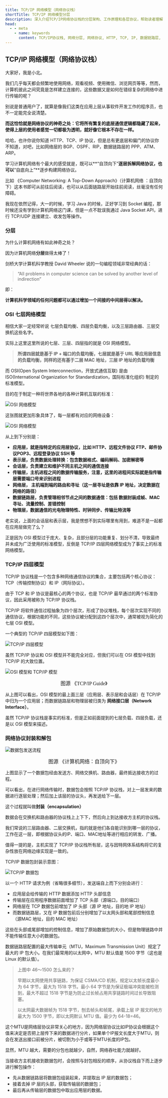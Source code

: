 ```yaml
---
title: TCP/IP 网络模型（网络协议栈）
shortTitle: TCP/IP 网络模型分层
description: 深入介绍TCP/IP网络协议栈的分层架构、工作原理和各层协议，帮助读者理解网络通信的底层机制和协议设计思想。
head:
  - - meta
    - name: keywords
      content: TCP/IP协议栈, 网络分层, 网络协议, HTTP, TCP, IP, 数据链路层, 网络层, 传输层, 应用层
---
```



## TCP/IP 网络模型（网络协议栈）

大家好，我是小北。

我们几乎每天都会频繁地使用网络，观看视频、使用微信、浏览网页等等，然而，计算机彼此之间究竟是怎样建立连接的，这些数据又是如何在错综复杂的网络中进行传输的呢？



别说是普通用户了，就算是像我们这类在应用上层从事软件开发工作的程序员，也不一定能完全说清楚。



**而这恰恰就是网络协议的神奇之处：它将所有繁复的底层通信逻辑都隐藏了起来，使得上层的使用者感觉一切都极为透明，就好像它根本不存在一样。**



哈哈，也许你说你知道 HTTP、TCP、IP 协议，但是总有更底层和偏门的协议你不知道，对吧，比如网络层的 BGP、OSPF、RIP，数据链路层的 PPP、ATM、ARP。



学习计算机网络有个最大的感受就是，既可以**“自顶向下”**逐层拆解网络协议，也可以**“自底向上”**逐步构建网络协议。



比如  《Computer Networking: A Top-Down Approach》（计算机网络 ：自顶向下）这本书即可从前往后阅读，也可以从后面链路层开始往前阅读，丝毫没有任何障碍。



我现在依然记得，大一的时候，学习 Java 的时候，正好学习到 Socket 编程，那时候还没有学到计算机网络这门课，但是一点不耽误我通过 Java Socket API，进行 TCP/UDP 连接建立、收发包等操作。



### 分层

为什么计算机网络有如此神奇之处？



因为计算机网络**分层**做得太棒了！



剑桥大学计算机科学教授 David Wheeler 说的一句编程领域非常经典的话：

> “All problems in computer science can be solved by another level of indirection”

即：

**计算机科学领域的任何问题都可以通过增加一个间接的中间层得以解决。**



###  OSI 七层网络模型

相信大家一定经常听说 七层负载均衡、四层负载均衡，以及三层路由器、三层交换机这些名字。



实际上这里这里所说的七层、三层、四层指的就是 OSI 网络模型。



> **所谓四层就是基于 IP + 端口的负载均衡，七层就是基于 URL 等应用层信息的负载均衡，同样的还有基于二层 MAC 地址，三层 IP 地址的负载均衡**



而 OSI(Open System Interconnection，开放式通信互联) 是由 ISO(International Organization for Standardization，国际标准化组织) 制定的标准模型。

目的在于制定一种将世界各地的各种计算机互联的标准：

![OSI 网络模型](https://cdn.how2cs.cn/2024-11-03-013028.gif)



这张图就更加形象具体了，每一层都有对应的网络设备：

![OSI 网络模型](https://cdn.how2cs.cn/2024-11-03-122033.png)

从上到下分别是：

* **应用层，就是指特定的应用层协议，比如 HTTP、远程文件协议 FTP、邮件协议POP3、远程登录协议 SSH 等**
* **表示层，负责数据处理转换：包含数据格式、编码解码、加密解密等**
* **会话层，负责建立和维护不同主机之间的通信连接**
* **传输层，主机进程之间的数据传输服务，注意，这里的进程间实际就是指传输层需要端口号来识别进程**
* **网络层， 主机端到端的路由和寻址（这一层寻址是依靠 IP 地址，决定数据在网络的路径）**
* **数据链路层，负责管理相邻节点之间的数据通信：包括 数据封装成帧、MAC 寻址、流量控制、差错控制**
* **物理层，数据通信的光电物理特性、时钟同步、传输比特流等**



老实说，上面的会话层和表示层，我是愣想不到实际哪里有用到，难道不是一起都在应用层做完了么？



正是因为 OSI 模型过于庞大、复杂，且部分层的功能重复、划分不清，导致最终并未成为广泛使用的标准模型，反倒是 TCP/IP 四层网络模型成为了事实上的标准网络模型。



### TCP/IP 四层模型

TCP/IP 协议栈是一个包含多种网络通信协议的集合，主要包括两个核心协议：TCP（传输控制协议）和 IP（网际协议）。



由于 TCP 和 IP 协议是最核心的两个协议，也是 TCP/IP 最早通过的两个标准协议，因此采用被称为  TCP/IP 协议栈。



TCP/IP 将软件通信过程抽象为四个层次，形成了协议堆栈，每个层次实现不同的通信协议，根据功能的不同，这些协议被分配到这四个层次中，通常被视为简化的七层 OSI 模型。



一个典型的 TCP/IP 四层模型如下图：

![TCP/IP 四层模型](https://cdn.how2cs.cn/2024-11-03-123555.png)



虽然 TCP/IP 协议和 OSI 模型并不能完全对应，但我们可以在 OSI 模型中找到 TCP/IP 的大致位置。

![OSI 模型和 TCP/IP 模型](https://cdn.how2cs.cn/2024-11-03-115300.png)

<center>  <font face="黑体" size=3 >图源 《TCP/IP Guide》</font>
</center>


从上图可以看出，OSI 模型的最上面三层（应用层、表示层和会话层）在 TCP/IP 中归为一个应用层；而数据链路层和物理层被归类为 **网络接口层（Network Interface）**。



虽然 TCP/IP 协议栈是事实的标准，但是正如前面提到的七层负载、四层负载，还是以 OSI 模型来描述。



### 网络协议封装和解包



![数据包发送流程](https://cdn.how2cs.cn/2024-11-03-130601.png)

<center>  <font face="黑体" size=3 >图源 《计算机网络：自顶向下》</font>
</center>

上图显示了一个数据包经由发送方、网络交换机、路由器，最终抵达接收方的过程。



可以看出，在进行网络传输时，数据包会按照 TCP/IP 协议栈，对上一层发来的数据进行逐层处理；然后加上该层的协议头，再发送给下一层。

这个过程就叫做**封装（encapsulation）**

数据会在交换机和路由器的协议栈上上下下，然后向上到达接收方主机的协议栈。

我们常说的三层路由器、二层交换机，指的就是他们各自能识别到哪一层的协议，工作在这一层，即根据协议头的IP、端口、MAC地址等进行相应的转发、广播。

值得一提的是，主机实现了 TCP/IP 协议栈所有层，这与因特网体系结构将它的复杂性放在网络边缘实现是一致的。



TCP/IP 数据包封装示意图：

![TCP/IP 数据包](https://cdn.how2cs.cn/2024-11-03-125929.png)





以一个 HTTP 请求为例（省略很多细节），发送端自上而下分别会进行：

* 应用层会给传输的 HTTP 数据添加 HTTP 头部信息
* 传输层在应用程序数据前面增加了 TCP 头部（源端口，目的端口）
* 网络层在 TCP 数据包前增加了 IP 头部（源 IP 地址，目的地 IP 地址）
* 而数据链路层，又在 IP 数据包前后分别增加了以太网头部和尾部控制信息（源MAC 地址，目的 MAC 地址）

这些在头部或尾部增加的控制信息，增加了原始数据包的大小，但是物理链路中并不能传输任意大小的数据包。



数据链路层配置的最大传输单元（MTU，Maximum Transmission Unit）规定了最大的 IP 包大小。在我们最常用的以太网中，MTU 默认值是 1500 字节（这也是 Linux 的默认值）。

>  上图中 46～1500 怎么来的？
>
>  早期以太网使用共享链路，为保证 CSMA/CD 机制，规定以太帧长度最小为 64 字节，最大为 1518 字节。最小 64 字节是为保证极端冲突能被检测到，最大不超过 1518 字节是为防止过长帧占用共享链路时间过长导致阻塞。
>
>  以太网最大数据帧为 1518 字节，刨去帧头和帧尾，承载上层 IP 报文的地方最大为 1500 字节，即以太网默认 MTU 值。最少为 64-18=46。



这个MTU是网络层协议非常关心的地方，因为网络层协议比如IP协议会根据这个值来决定是否把上层传下来的数据进行分片，如果单个IP报文长度大于MTU，则会在发送出接口前被分片，被切割为小于或等于MTU长度的IP包。

显然，MTU 越大，需要的分包也就越少，自然，网络吞吐能力就越好。



当接收方主机接收到数据包时，会按照与封包相反的顺序，从协议栈自下而上逐步进行解包操作：

* 先从数据链路层将数据包组装起来，并提取出 IP 层的数据包；
* 接着去掉 IP 层的头部，获取传输层的数据包；
* 最后再从传输层的数据包中取出应用层的数据。



